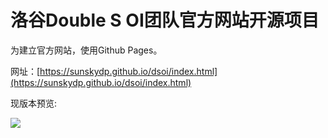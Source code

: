 # 洛谷Double S OI团队官方网站开源项目

为建立官方网站，使用Github Pages。

网址：[https://sunskydp.github.io/dsoi/index.html](https://sunskydp.github.io/dsoi/index.html)

现版本预览:

![](https://cdn.luogu.com.cn/upload/image_hosting/bud12qrw.png)
